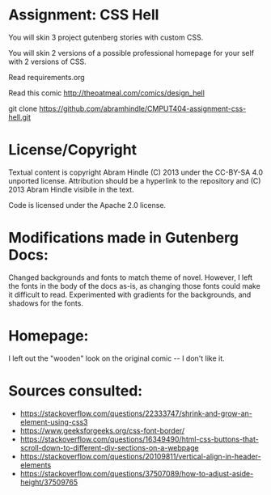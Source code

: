 Assignment: CSS Hell
====================

You will skin 3 project gutenberg stories with custom CSS.

You will skin 2 versions of a possible professional homepage for your
self with 2 versions of CSS.

Read requirements.org

Read this comic http://theoatmeal.com/comics/design_hell

git clone https://github.com/abramhindle/CMPUT404-assignment-css-hell.git

License/Copyright
=================

Textual content is copyright Abram Hindle (C) 2013 under the CC-BY-SA
4.0 unported license. Attribution should be a hyperlink to the
repository and (C) 2013 Abram Hindle visibile in the text.

Code is licensed under the Apache 2.0 license.

Modifications made in Gutenberg Docs:
=================

Changed backgrounds and fonts to match theme of novel. However, I left the fonts in the body of the docs as-is, as changing those fonts could make it difficult to read. Experimented with gradients for the backgrounds, and shadows for the fonts.

Homepage:
=================

I left out the "wooden" look on the original comic -- I don't like it.

Sources consulted:
=================
- https://stackoverflow.com/questions/22333747/shrink-and-grow-an-element-using-css3
- https://www.geeksforgeeks.org/css-font-border/
- https://stackoverflow.com/questions/16349490/html-css-buttons-that-scroll-down-to-different-div-sections-on-a-webpage
- https://stackoverflow.com/questions/20109811/vertical-align-in-header-elements
- https://stackoverflow.com/questions/37507089/how-to-adjust-aside-height/37509765
